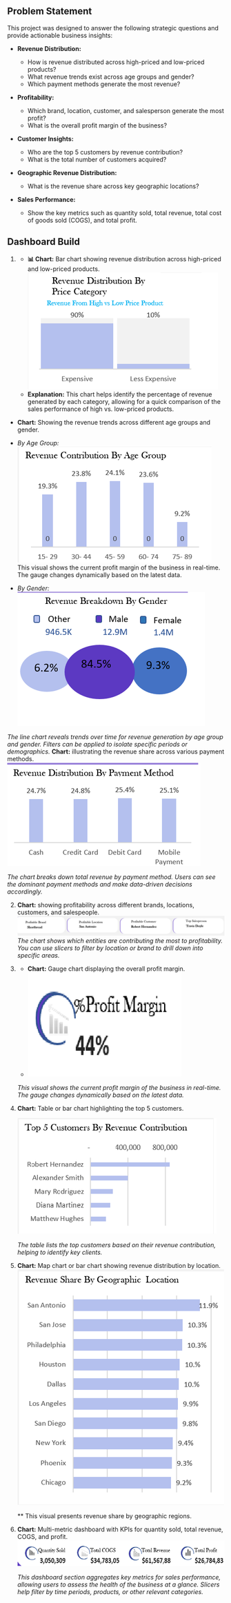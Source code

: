 ## Problem Statement
This project was designed to answer the following strategic questions and provide actionable business insights:

- **Revenue Distribution:**
  - How is revenue distributed across high-priced and low-priced products?
  - What revenue trends exist across age groups and gender?
  - Which payment methods generate the most revenue?

- **Profitability:**
  - Which brand, location, customer, and salesperson generate the most profit?
  - What is the overall profit margin of the business?

- **Customer Insights:**
  - Who are the top 5 customers by revenue contribution?
  - What is the total number of customers acquired?

- **Geographic Revenue Distribution:**
  - What is the revenue share across key geographic locations?

- **Sales Performance:**
  - Show the key metrics such as quantity sold, total revenue, total cost of goods sold (COGS), and total profit.


## Dashboard Build
 
  1. - **📊 Chart:** Bar chart showing revenue distribution across high-priced and low-priced products.
     ![](Price_Category.png)
     - **Explanation:** This chart helps identify the percentage of revenue generated by each category, allowing for a quick comparison of the sales performance of high vs. 
     low-priced products.
  - **Chart:** Showing the revenue trends across different age groups and gender.

  - *By Age Group:*  
    ![]( Revenue_by_Age_Group.png)
    This visual shows the current profit margin of the business in real-time. The gauge changes dynamically based on the latest data.
 
 - *By Gender:*  
    ![](Revenue_by_Gender_1.png)

_The line chart reveals trends over time for revenue generation by age group and gender. Filters can be applied to isolate specific periods or demographics._
**Chart:**  illustrating the revenue share across various payment methods.
   ![](Revenue_by_Payment_Method_1.png)
    
  _The chart breaks down total revenue by payment method. Users can see the dominant payment methods and make data-driven decisions accordingly._
     
2. **Chart:** showing profitability across different brands, locations, customers, and salespeople.
   ![](Profitability_trend.png)
 _The chart shows which entities are contributing the most to profitability. You can use slicers to filter by location or brand to drill down into specific areas._

3. - **Chart:** Gauge chart displaying the overall profit margin.
   -  ![](Profit_Margin.png)
   
   _This visual shows the current profit margin of the business in real-time. The gauge changes dynamically based on the latest data._


4. **Chart:** Table or bar chart highlighting the top 5 customers.

    ![](Top_Customers.png)

   _The table lists the top customers based on their revenue contribution, helping to identify key clients._

6. **Chart:** Map chart or bar chart showing revenue distribution by location.
   ![](Revenue_By_Geographic_location.png)

   ** This visual presents revenue share by geographic regions.

7. **Chart:** Multi-metric dashboard with KPIs for quantity sold, total revenue, COGS, and profit.
    ![](Sales_Performance.png)

    _This dashboard section aggregates key metrics for sales performance, allowing users to assess the health of the business at a glance. Slicers help filter by time periods, products, or other relevant categories._
